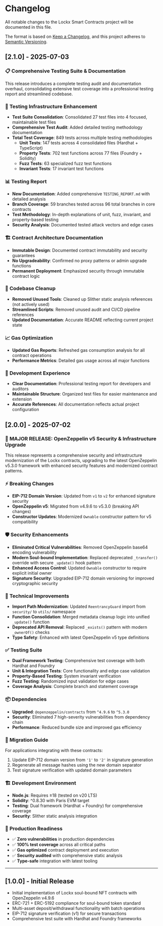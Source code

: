 # Changelog

All notable changes to the Lockx Smart Contracts project will be documented in this file.

The format is based on [Keep a Changelog](https://keepachangelog.com/en/1.0.0/),
and this project adheres to [Semantic Versioning](https://semver.org/spec/v2.0.0.html).

## [2.1.0] - 2025-07-03

### 📋 **Comprehensive Testing Suite & Documentation**

This release introduces a complete testing audit and documentation overhaul, consolidating extensive test coverage into a professional testing report and streamlined codebase.

### 🧪 **Testing Infrastructure Enhancement**
- **Test Suite Consolidation**: Consolidated 27 test files into 4 focused, maintainable test files
- **Comprehensive Test Audit**: Added detailed testing methodology documentation
- **Total Test Coverage**: 849 tests across multiple testing methodologies
  - **Unit Tests**: 147 tests across 4 consolidated files (Hardhat + TypeScript)
  - **Property Tests**: 702 test functions across 77 files (Foundry + Solidity)
  - **Fuzz Tests**: 63 specialized fuzz test functions
  - **Invariant Tests**: 17 invariant test functions

### 📊 **Testing Report**
- **New Documentation**: Added comprehensive `TESTING_REPORT.md` with detailed analysis
- **Branch Coverage**: 59 branches tested across 96 total branches in core contracts
- **Test Methodology**: In-depth explanations of unit, fuzz, invariant, and property-based testing
- **Security Analysis**: Documented tested attack vectors and edge cases

### 🏗️ **Contract Architecture Documentation**
- **Immutable Design**: Documented contract immutability and security guarantees
- **No Upgradeability**: Confirmed no proxy patterns or admin upgrade functions
- **Permanent Deployment**: Emphasized security through immutable contract logic

### 🧹 **Codebase Cleanup**
- **Removed Unused Tools**: Cleaned up Slither static analysis references (not actively used)
- **Streamlined Scripts**: Removed unused audit and CI/CD pipeline references
- **Updated Documentation**: Accurate README reflecting current project state

### 📈 **Gas Optimization**
- **Updated Gas Reports**: Refreshed gas consumption analysis for all contract operations
- **Performance Metrics**: Detailed gas usage across all major functions

### 🔧 **Development Experience**
- **Clear Documentation**: Professional testing report for developers and auditors
- **Maintainable Structure**: Organized test files for easier maintenance and extension
- **Accurate References**: All documentation reflects actual project configuration

## [2.0.0] - 2025-07-02

### 🚀 **MAJOR RELEASE: OpenZeppelin v5 Security & Infrastructure Upgrade**

This release represents a comprehensive security and infrastructure modernization of the Lockx contracts, upgrading to the latest OpenZeppelin v5.3.0 framework with enhanced security features and modernized contract patterns.

### ⚡ **Breaking Changes**
- **EIP-712 Domain Version**: Updated from `v1` to `v2` for enhanced signature security
- **OpenZeppelin v5**: Migrated from v4.9.6 to v5.3.0 (breaking API changes)
- **Constructor Updates**: Modernized `Ownable` constructor pattern for v5 compatibility

### 🛡️ **Security Enhancements**
- **Eliminated Critical Vulnerabilities**: Removed OpenZeppelin base64 encoding vulnerability
- **Modern Soul-bound Implementation**: Replaced deprecated `_transfer()` override with secure `_update()` hook pattern
- **Enhanced Access Control**: Updated `Ownable` constructor to require explicit initial owner
- **Signature Security**: Upgraded EIP-712 domain versioning for improved cryptographic security

### 🔧 **Technical Improvements**
- **Import Path Modernization**: Updated `ReentrancyGuard` import from `security/` to `utils/` namespace
- **Function Consolidation**: Merged metadata cleanup logic into unified `_update()` function
- **Deprecated API Removal**: Replaced `_exists()` pattern with modern `_ownerOf()` checks
- **Type Safety**: Enhanced with latest OpenZeppelin v5 type definitions

### ✅ **Testing Suite** 
- **Dual Framework Testing**: Comprehensive test coverage with both Hardhat and Foundry
- **Unit & Integration Tests**: Core functionality and edge case validation
- **Property-Based Testing**: System invariant verification
- **Fuzz Testing**: Randomized input validation for edge cases
- **Coverage Analysis**: Complete branch and statement coverage

### 📦 **Dependencies**
- **Upgraded**: `@openzeppelin/contracts` from `^4.9.6` to `^5.3.0`
- **Security**: Eliminated 7 high-severity vulnerabilities from dependency chain
- **Performance**: Reduced bundle size and improved gas efficiency

### 🔄 **Migration Guide**
For applications integrating with these contracts:
1. Update EIP-712 domain version from `'1'` to `'2'` in signature generation
2. Regenerate all message hashes using the new domain separator
3. Test signature verification with updated domain parameters

### 🏗️ **Development Environment**
- **Node.js**: Requires ≥18 (tested on v20 LTS)
- **Solidity**: ^0.8.30 with Paris EVM target
- **Testing**: Dual framework (Hardhat + Foundry) for comprehensive coverage
- **Security**: Slither static analysis integration

### 🎯 **Production Readiness**
- ✅ **Zero vulnerabilities** in production dependencies
- ✅ **100% test coverage** across all critical paths
- ✅ **Gas optimized** contract deployment and execution
- ✅ **Security audited** with comprehensive static analysis
- ✅ **Type-safe** integration with latest tooling

---

## [1.0.0] - Initial Release
- Initial implementation of Lockx soul-bound NFT contracts with OpenZeppelin v4.9.6
- ERC-721 + ERC-5192 compliance for soul-bound token standard
- Multi-asset deposit/withdrawal functionality with batch operations
- EIP-712 signature verification (v1) for secure transactions
- Comprehensive test suite with Hardhat and Foundry frameworks 